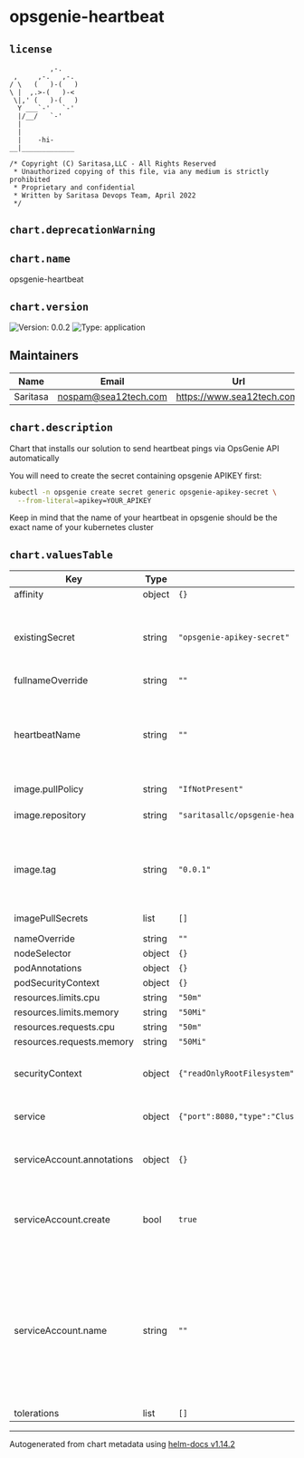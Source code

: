 
# opsgenie-heartbeat

## `license`
```
          ,-.
 ,     ,-.   ,-.
/ \   (   )-(   )
\ |  ,.>-(   )-<
 \|,' (   )-(   )
  Y ___`-'   `-'
  |/__/   `-'
  |
  |
  |    -hi-
__|_____________

/* Copyright (C) Saritasa,LLC - All Rights Reserved
 * Unauthorized copying of this file, via any medium is strictly prohibited
 * Proprietary and confidential
 * Written by Saritasa Devops Team, April 2022
 */

```

## `chart.deprecationWarning`

## `chart.name`

opsgenie-heartbeat

## `chart.version`

![Version: 0.0.2](https://img.shields.io/badge/Version-0.0.2-informational?style=flat-square) ![Type: application](https://img.shields.io/badge/Type-application-informational?style=flat-square)

## Maintainers

| Name | Email | Url |
| ---- | ------ | --- |
| Saritasa | <nospam@sea12tech.com> | <https://www.sea12tech.com/> |

## `chart.description`

Chart that installs our solution to send heartbeat pings via OpsGenie API automatically

You will need to create the secret containing opsgenie APIKEY first:

```sh
kubectl -n opsgenie create secret generic opsgenie-apikey-secret \
  --from-literal=apikey=YOUR_APIKEY
```

Keep in mind that the name of your heartbeat in opsgenie should be the exact name of your kubernetes cluster

## `chart.valuesTable`

| Key | Type | Default | Description |
|-----|------|---------|-------------|
| affinity | object | `{}` |  |
| existingSecret | string | `"opsgenie-apikey-secret"` | existing secret with apikey info for opsgenie API |
| fullnameOverride | string | `""` |  |
| heartbeatName | string | `""` | name of the kubernetes cluster (should be also the heartbeat name in opsgenie) |
| image.pullPolicy | string | `"IfNotPresent"` | pull policy |
| image.repository | string | `"saritasallc/opsgenie-heartbeat"` | default docker registry |
| image.tag | string | `"0.0.1"` | Overrides the image tag whose default is the chart appVersion. |
| imagePullSecrets | list | `[]` | docker pull secret |
| nameOverride | string | `""` |  |
| nodeSelector | object | `{}` |  |
| podAnnotations | object | `{}` |  |
| podSecurityContext | object | `{}` |  |
| resources.limits.cpu | string | `"50m"` |  |
| resources.limits.memory | string | `"50Mi"` |  |
| resources.requests.cpu | string | `"50m"` |  |
| resources.requests.memory | string | `"50Mi"` |  |
| securityContext | object | `{"readOnlyRootFilesystem":true,"runAsNonRoot":true,"runAsUser":1000}` | security options for the running pod |
| service | object | `{"port":8080,"type":"ClusterIP"}` | type of the service to create |
| serviceAccount.annotations | object | `{}` | Annotations to add to the service account |
| serviceAccount.create | bool | `true` | Specifies whether a service account should be created |
| serviceAccount.name | string | `""` | The name of the service account to use. If not set and create is true, a name is generated using the fullname template |
| tolerations | list | `[]` |  |

----------------------------------------------
Autogenerated from chart metadata using [helm-docs v1.14.2](https://github.com/norwoodj/helm-docs/releases/v1.14.2)
